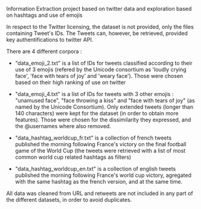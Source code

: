 Information Extraction project based on twitter data and exploration based on hashtags and use of emojis

In respect to the Twitter licensing, the dataset is not provided, only the files containing Tweet's IDs. The Tweets can, however, be retrieved, provided key authentifications to twitter API.

There are 4 different corpora :

- "data_emoji_2.txt" is a list of IDs for tweets classified according to their use of 3 emojis (refered by the Unicode consortium as 'loudly crying face', 'face with tears of joy' and 'weary face'). Those were chosen based on their high ranking of use on twitter

- "data_emoji_4.txt" is a list of IDs for tweets with 3 other emojis : "unamused face", "face throwing a kiss" and "face with tears of joy" (as named by the Unicode Consortium). Only extended tweets (longer than 140 characters) were kept for the dataset (in order to obtain more features). Those were chosen for the dissimilarity they expressed, and the @usernames where also removed.

- "data_hashtag_worldcup_fr.txt" is a collection of french tweets published the morning following France's victory on the final football game of the World Cup (the tweets were retrieved with a list of most common world cup related hashtags as filters)

- "data_hashtag_worldcup_en.txt" is a collection of english tweets published the morning following France's world cup victory, agregated with the same hashtag as the french version, and at the same time.

All data was cleaned from URL and retweets are not included in any part of the different datasets, in order to avoid duplicates.
